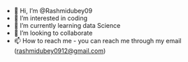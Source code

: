 - 👋 Hi, I’m @Rashmidubey09
- 👀 I’m interested in coding
- 🌱 I’m currently learning data Science
- 💞️ I’m looking to collaborate 
- 📫 How to reach me - you can reach me through my email (rashmidubey0912@gmail.com)

<!---
Rashmidubey09/Rashmidubey09 is a ✨ special ✨ repository because its `README.md` (this file) appears on your GitHub profile.
You can click the Preview link to take a look at your changes.
--->
